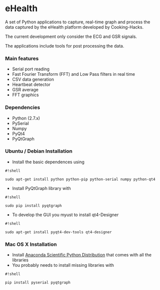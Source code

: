 # eHealth #

A set of Python applications to capture, real-time graph and process the data captured by the eHealth platform developed by Cooking-Hacks.

The current development only consider the ECG and GSR signals.

The applications include tools for post processing the data.

### Main features ###
* Serial port reading
* Fast Fourier Transform (FFT) and Low Pass filters in real time
* CSV data generation
* Heartbeat detector
* GSR average
* FFT graphics

### Dependencies ###

* Python (2.7.x)
* PySerial
* Numpy
* PyQt4
* PyQtGraph


### Ubuntu / Debian Installation ###

* Install the basic dependences using 

```
#!shell

sudo apt-get install python python-pip python-serial numpy python-qt4
```
* Install PyQtGraph library with

```
#!shell

sudo pip install pyqtgraph
```
* To develop the GUI you myust to install qt4-Designer

```
#!shell

sudo apt-get install pyqt4-dev-tools qt4-designer
```

### Mac OS X Installation ###
* Install [Anaconda Scientific Python Distribution](https://store.continuum.io/cshop/anaconda/) that comes with all the libraries
* You probably needs to install missing libraries with

```
#!shell

pip install pyserial pyqtgraph
```